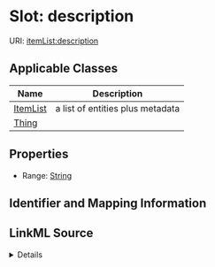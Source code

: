 # Slot: description

URI: [itemList:description](https://w3id.org/linkml/item-list/description)



<!-- no inheritance hierarchy -->




## Applicable Classes

| Name | Description |
| --- | --- |
[ItemList](ItemList.md) | a list of entities plus metadata
[Thing](Thing.md) | 






## Properties

* Range: [String](String.md)







## Identifier and Mapping Information








## LinkML Source

<details>
```yaml
name: description
alias: description
domain_of:
- ItemList
- Thing
range: string

```
</details>